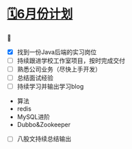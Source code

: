 # [🗓️6月份计划](https://github.com/HealUP/MyBlog/issues/35)

👣
- [x] 找到一份Java后端的实习岗位
- [ ] 持续跟进学校工作室项目，按时完成交付
- [ ] 熟悉公司业务（尽快上手开发）
- [ ] 总结面试经验
- [ ] 持续学习并输出学习blog
- 算法
- redis
- MySQL进阶
- Dubbo&Zookeeper
- [ ] 八股文持续总结输出
